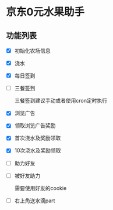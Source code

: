 # 京东0元水果助手

## 功能列表

- [x] 初始化农场信息

- [x] 浇水

- [x] 每日签到

- [ ] 三餐签到

  三餐签到建议手动或者使用cron定时执行

- [x] 浏览广告

- [x] 领取浏览广告奖励

- [x] 首次浇水及奖励领取

- [x] 10次浇水及奖励领取

- [ ] 助力好友
 

- [ ] 被好友助力
  
  需要使用好友的cookie
  
- [ ] 右上角送水滴part



